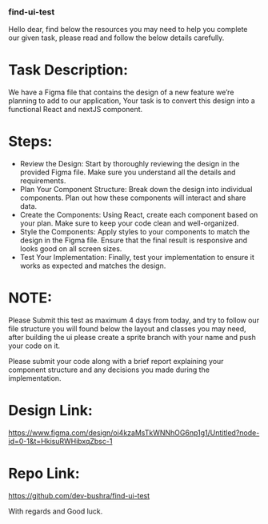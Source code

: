 ### find-ui-test

Hello dear,
find below the resources you may need to help you complete our given task, please read and follow the below details carefully.


# Task Description:
We have a Figma file that contains the design of a new feature we’re planning to add to our application, Your task is to convert this design into a functional React and nextJS component.


# Steps:
* Review the Design: Start by thoroughly reviewing the design in the provided Figma file. Make sure you understand all the details and requirements.
* Plan Your Component Structure: Break down the design into individual components. Plan out how these components will interact and share data.
* Create the Components: Using React, create each component based on your plan. Make sure to keep your code clean and well-organized.
* Style the Components: Apply styles to your components to match the design in the Figma file. Ensure that the final result is responsive and looks good on all screen sizes.
* Test Your Implementation: Finally, test your implementation to ensure it works as expected and matches the design.


# NOTE: 
Please Submit this test as maximum 4 days from today, and try to follow our file structure you will found below the layout and classes you may need, after building the ui please create a sprite branch with your name and push your code on it.

Please submit your code along with a brief report explaining your component structure and any decisions you made during the implementation.


# Design Link:
https://www.figma.com/design/oi4kzaMsTkWNNhOG6np1g1/Untitled?node-id=0-1&t=HkisuRWHibxqZbsc-1

# Repo Link:
https://github.com/dev-bushra/find-ui-test



With regards and Good luck.

